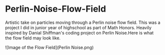 # Perlin-Noise-Flow-Field
Artistic take on particles moving through a Perlin noise flow field. This was a project I did in junior year of highschool as part of Math Honors. Heavily inspired by Danial Shiffman's coding project on Perlin Noise.Here is what the flow field may look like.

![Image of the Flow Field](Perlin Noise.png)

